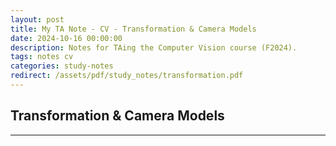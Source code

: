 ```yaml
---
layout: post
title: My TA Note - CV - Transformation & Camera Models
date: 2024-10-16 00:00:00
description: Notes for TAing the Computer Vision course (F2024).
tags: notes cv
categories: study-notes
redirect: /assets/pdf/study_notes/transformation.pdf
---
```


## Transformation & Camera Models

---
